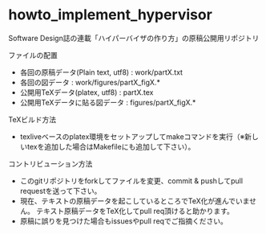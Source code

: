 howto_implement_hypervisor
==========================

Software Design誌の連載「ハイパーバイザの作り方」の原稿公開用リポジトリ

ファイルの配置
- 各回の原稿データ(Plain text, utf8) : work/partX.txt
- 各回の図データ : work/figures/partX_figX.*
- 公開用TeXデータ(platex, utf8) : partX.tex
- 公開用TeXデータに貼る図データ : figures/partX_figX.*

TeXビルド方法
- texliveベースのplatex環境をセットアップしてmakeコマンドを実行（※新しいtexを追加した場合はMakefileにも追加して下さい）。

コントリビューション方法
- このgitリポジトリをforkしてファイルを変更、commit & pushしてpull requestを送って下さい。
- 現在、テキストの原稿データを起こしているところでTeX化が進んでいません。 テキスト原稿データをTeX化してpull req頂けると助かります。
- 原稿に誤りを見つけた場合もissuesやpull reqでご指摘ください。

